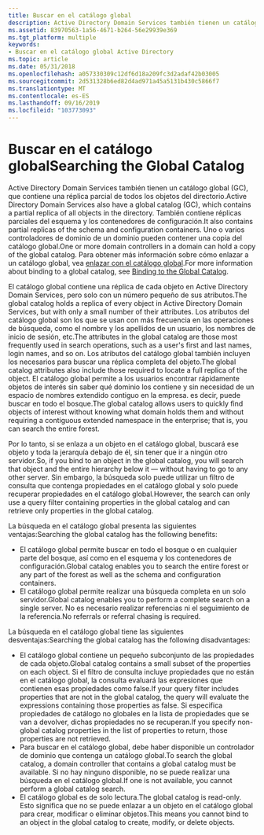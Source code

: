 ```yaml
---
title: Buscar en el catálogo global
description: Active Directory Domain Services también tienen un catálogo global (GC), que contiene una réplica parcial de todos los objetos del directorio.
ms.assetid: 83970563-1a56-4671-b264-56e29939e369
ms.tgt_platform: multiple
keywords:
- Buscar en el catálogo global Active Directory
ms.topic: article
ms.date: 05/31/2018
ms.openlocfilehash: a057330309c12df6d18a209fc3d2adaf42b03005
ms.sourcegitcommit: 2d531328b6ed82d4ad971a45a5131b430c5866f7
ms.translationtype: MT
ms.contentlocale: es-ES
ms.lasthandoff: 09/16/2019
ms.locfileid: "103773093"
---
```

# <a name="searching-the-global-catalog"></a><span data-ttu-id="c0483-104">Buscar en el catálogo global</span><span class="sxs-lookup"><span data-stu-id="c0483-104">Searching the Global Catalog</span></span>

<span data-ttu-id="c0483-105">Active Directory Domain Services también tienen un catálogo global (GC), que contiene una réplica parcial de todos los objetos del directorio.</span><span class="sxs-lookup"><span data-stu-id="c0483-105">Active Directory Domain Services also have a global catalog (GC), which contains a partial replica of all objects in the directory.</span></span> <span data-ttu-id="c0483-106">También contiene réplicas parciales del esquema y los contenedores de configuración.</span><span class="sxs-lookup"><span data-stu-id="c0483-106">It also contains partial replicas of the schema and configuration containers.</span></span> <span data-ttu-id="c0483-107">Uno o varios controladores de dominio de un dominio pueden contener una copia del catálogo global.</span><span class="sxs-lookup"><span data-stu-id="c0483-107">One or more domain controllers in a domain can hold a copy of the global catalog.</span></span> <span data-ttu-id="c0483-108">Para obtener más información sobre cómo enlazar a un catálogo global, vea [enlazar con el catálogo global](binding-to-the-global-catalog.md).</span><span class="sxs-lookup"><span data-stu-id="c0483-108">For more information about binding to a global catalog, see [Binding to the Global Catalog](binding-to-the-global-catalog.md).</span></span>

<span data-ttu-id="c0483-109">El catálogo global contiene una réplica de cada objeto en Active Directory Domain Services, pero solo con un número pequeño de sus atributos.</span><span class="sxs-lookup"><span data-stu-id="c0483-109">The global catalog holds a replica of every object in Active Directory Domain Services, but with only a small number of their attributes.</span></span> <span data-ttu-id="c0483-110">Los atributos del catálogo global son los que se usan con más frecuencia en las operaciones de búsqueda, como el nombre y los apellidos de un usuario, los nombres de inicio de sesión, etc.</span><span class="sxs-lookup"><span data-stu-id="c0483-110">The attributes in the global catalog are those most frequently used in search operations, such as a user's first and last names, login names, and so on.</span></span> <span data-ttu-id="c0483-111">Los atributos del catálogo global también incluyen los necesarios para buscar una réplica completa del objeto.</span><span class="sxs-lookup"><span data-stu-id="c0483-111">The global catalog attributes also include those required to locate a full replica of the object.</span></span> <span data-ttu-id="c0483-112">El catálogo global permite a los usuarios encontrar rápidamente objetos de interés sin saber qué dominio los contiene y sin necesidad de un espacio de nombres extendido contiguo en la empresa. es decir, puede buscar en todo el bosque.</span><span class="sxs-lookup"><span data-stu-id="c0483-112">The global catalog allows users to quickly find objects of interest without knowing what domain holds them and without requiring a contiguous extended namespace in the enterprise; that is, you can search the entire forest.</span></span>

<span data-ttu-id="c0483-113">Por lo tanto, si se enlaza a un objeto en el catálogo global, buscará ese objeto y toda la jerarquía debajo de él, sin tener que ir a ningún otro servidor.</span><span class="sxs-lookup"><span data-stu-id="c0483-113">So, if you bind to an object in the global catalog, you will search that object and the entire hierarchy below it — without having to go to any other server.</span></span> <span data-ttu-id="c0483-114">Sin embargo, la búsqueda solo puede utilizar un filtro de consulta que contenga propiedades en el catálogo global y solo puede recuperar propiedades en el catálogo global.</span><span class="sxs-lookup"><span data-stu-id="c0483-114">However, the search can only use a query filter containing properties in the global catalog and can retrieve only properties in the global catalog.</span></span>

<span data-ttu-id="c0483-115">La búsqueda en el catálogo global presenta las siguientes ventajas:</span><span class="sxs-lookup"><span data-stu-id="c0483-115">Searching the global catalog has the following benefits:</span></span>

-   <span data-ttu-id="c0483-116">El catálogo global permite buscar en todo el bosque o en cualquier parte del bosque, así como en el esquema y los contenedores de configuración.</span><span class="sxs-lookup"><span data-stu-id="c0483-116">Global catalog enables you to search the entire forest or any part of the forest as well as the schema and configuration containers.</span></span>
-   <span data-ttu-id="c0483-117">El catálogo global permite realizar una búsqueda completa en un solo servidor.</span><span class="sxs-lookup"><span data-stu-id="c0483-117">Global catalog enables you to perform a complete search on a single server.</span></span> <span data-ttu-id="c0483-118">No es necesario realizar referencias ni el seguimiento de la referencia.</span><span class="sxs-lookup"><span data-stu-id="c0483-118">No referrals or referral chasing is required.</span></span>

<span data-ttu-id="c0483-119">La búsqueda en el catálogo global tiene las siguientes desventajas:</span><span class="sxs-lookup"><span data-stu-id="c0483-119">Searching the global catalog has the following disadvantages:</span></span>

-   <span data-ttu-id="c0483-120">El catálogo global contiene un pequeño subconjunto de las propiedades de cada objeto.</span><span class="sxs-lookup"><span data-stu-id="c0483-120">Global catalog contains a small subset of the properties on each object.</span></span> <span data-ttu-id="c0483-121">Si el filtro de consulta incluye propiedades que no están en el catálogo global, la consulta evaluará las expresiones que contienen esas propiedades como false.</span><span class="sxs-lookup"><span data-stu-id="c0483-121">If your query filter includes properties that are not in the global catalog, the query will evaluate the expressions containing those properties as false.</span></span> <span data-ttu-id="c0483-122">Si especifica propiedades de catálogo no globales en la lista de propiedades que se van a devolver, dichas propiedades no se recuperan.</span><span class="sxs-lookup"><span data-stu-id="c0483-122">If you specify non-global catalog properties in the list of properties to return, those properties are not retrieved.</span></span>
-   <span data-ttu-id="c0483-123">Para buscar en el catálogo global, debe haber disponible un controlador de dominio que contenga un catálogo global.</span><span class="sxs-lookup"><span data-stu-id="c0483-123">To search the global catalog, a domain controller that contains a global catalog must be available.</span></span> <span data-ttu-id="c0483-124">Si no hay ninguno disponible, no se puede realizar una búsqueda en el catálogo global.</span><span class="sxs-lookup"><span data-stu-id="c0483-124">If one is not available, you cannot perform a global catalog search.</span></span>
-   <span data-ttu-id="c0483-125">El catálogo global es de solo lectura.</span><span class="sxs-lookup"><span data-stu-id="c0483-125">The global catalog is read-only.</span></span> <span data-ttu-id="c0483-126">Esto significa que no se puede enlazar a un objeto en el catálogo global para crear, modificar o eliminar objetos.</span><span class="sxs-lookup"><span data-stu-id="c0483-126">This means you cannot bind to an object in the global catalog to create, modify, or delete objects.</span></span>

 

 




